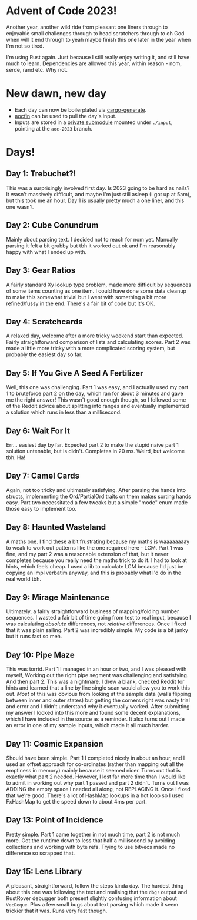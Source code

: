 # Advent of Code 2023!

Another year, another wild ride from pleasant one liners through to enjoyable small challenges
through to head scratchers through to oh God when will it end through to yeah maybe finish this
one later in the year when I'm not so tired.

I'm using Rust again. Just because I still really enjoy writing it, and still have much to learn.
Dependencies are allowed this year, within reason - nom, serde, rand etc. Why not.

# New dawn, new day

- Each day can now be boilerplated via [cargo-generate](https://github.com/dwalker109/aoc-input).
- [aocfin](https://github.com/dwalker109/aoc-input) can be used to pull the day's input.
- Inputs are stored in a [private submodule](https://github.com/dwalker109/aoc-input) mounted under `./input`, pointing at the `aoc-2023` branch.

# Days!

## Day 1: Trebuchet?!

This was a surprisingly involved first day. Is 2023 going to be hard as nails?
It wasn't massively difficult, and maybe I'm just still asleep (I got up at 5am),
but this took me an hour. Day 1 is usually pretty much a one liner, and this one
wasn't.

## Day 2: Cube Conundrum

Mainly about parsing text. I decided not to reach for nom yet. Manually parsing it
felt a bit grubby but tbh it worked out ok and I'm reasonably happy with what I 
ended up with. 

## Day 3: Gear Ratios

A fairly standard Xy lookup type problem, made more difficult by sequences of
some items counting as one item. I could have done some data cleanup to make this
somewhat trivial but I went with something a bit more refined/fussy in the end. 
There's a fair bit of code but it's OK.

## Day 4: Scratchcards

A relaxed day, welcome after a more tricky weekend start than expected. Fairly
straightforward comparison of lists and calculating scores. Part 2 was made a little
more tricky with a more complicated scoring system, but probably the easiest day so far.

## Day 5: If You Give A Seed A Fertilizer

Well, this one was challenging. Part 1 was easy, and I actually used my part 1 to 
bruteforce part 2 on the day, which ran for about 3 minutes and gave me the right answer!
This wasn't good enough though, so I followed some of the Reddit advice about splitting
into ranges and eventually implemented a solution which runs in less than a millisecond.

## Day 6: Wait For It

Err... easiest day by far. Expected part 2 to make the stupid naive part 1 solution
untenable, but is didn't. Completes in 20 ms. Weird, but welcome tbh. Ha!

## Day 7: Camel Cards

Again, not too tricky and ultimately satisfying. After parsing the hands into structs,
implementing the Ord/PartialOrd traits on them makes sorting hands easy. Part two
necessitated a few tweaks but a simple "mode" enum made those easy to implement too.

## Day 8: Haunted Wasteland

A maths one. I find these a bit frustrating because my maths is waaaaaaaay to weak to
work out patterns like the one required here - LCM. Part 1 was fine, and my part 2 was
a reasonable extension of that, but it never completes because you really need the maths
trick to do it. I had to look at hints, which feels cheap. I used a lib to calculate LCM
because I'd just be copying an impl verbatim anyway, and this is probably what I'd do
in the real world tbh.

## Day 9: Mirage Maintenance

Ultimately, a fairly straightforward business of mapping/folding number sequences.
I wasted a fair bit of time going from test to real input, because I was calculating
*absolute* differences, not *relative* differences. Once I fixed that it was plain
sailing. Part 2 was incredibly simple. My code is a bit janky but it runs fast
so meh.

## Day 10: Pipe Maze

This was torrid. Part 1 I managed in an hour or two, and I was pleased with myself,
Working out the right pipe segment was challenging and satisfying. And then part 2.
This was a nightmare. I drew a blank, checked Reddit for hints and learned that a 
line by line single scan would allow you to work this out. *Most* of this was obvious
from looking at the sample data (walls flipping between inner and outer states) but
getting the corners right was nasty trial and error and I didn't understand why it eventually
worked. After submitting my answer I looked into this more and found some decent 
explanations, which I have included in the source as a reminder. It also turns out 
I made an error in one of my sample inputs, which made it all much harder.

## Day 11: Cosmic Expansion

Should have been simple. Part 1 I completed nicely in about an hour, and I used
an offset approach for co-ordinates (rather than mapping out all the emptiness
in memory) mainly because it seemed nicer. Turns out that is exactly what part 2
needed. However, I lost far more time than I would like to admit in working out
why part 1 passed and part 2 didn't. Turns out I was ADDING the empty space I needed
all along, not REPLACING it. Once I fixed that we're good. There's a lot of HashMap
lookups in a hot loop so I used FxHashMap to get the speed down to about 4ms per part.

## Day 13: Point of Incidence

Pretty simple. Part 1 came together in not much time, part 2 is not much more. 
Got the runtime down to less that half a millisecond by avoiding collections and
working with byte refs. Trying to use bitvecs made no difference so scrapped that.

## Day 15: Lens Library

A pleasant, straightforward, follow the steps kinda day. The hardest thing about this
one was following the text and realising that the `dbg!` output and RustRover debugger
both present slightly confusing information about `VecDeque`. Plus a few small bugs
about text parsing which made it seem trickier that it was. Runs very fast though.